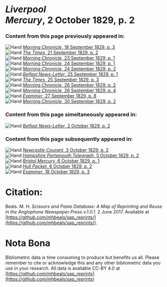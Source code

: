 # *Liverpool Mercury*, 2 October 1829, p. 2  
  
### Content from this page previously appeared in:  
![Hand](http://scissorsandpaste.net/wp-content/uploads/2017/06/smallhandpointer.png) [*Morning Chronicle*, 18 September 1829, p. 3](https://mhbeals.github.io/sap_html/Morning-Chronicle/Morning-Chronicle-18-September-1829-p-3)  
![Hand](http://scissorsandpaste.net/wp-content/uploads/2017/06/smallhandpointer.png) [*The Times*, 21 September 1829, p. 2](https://mhbeals.github.io/sap_html/The-Times/The-Times-21-September-1829-p-2)  
![Hand](http://scissorsandpaste.net/wp-content/uploads/2017/06/smallhandpointer.png) [*Morning Chronicle*, 23 September 1829, p. 1](https://mhbeals.github.io/sap_html/Morning-Chronicle/Morning-Chronicle-23-September-1829-p-1)  
![Hand](http://scissorsandpaste.net/wp-content/uploads/2017/06/smallhandpointer.png) [*Morning Chronicle*, 24 September 1829, p. 1](https://mhbeals.github.io/sap_html/Morning-Chronicle/Morning-Chronicle-24-September-1829-p-1)  
![Hand](http://scissorsandpaste.net/wp-content/uploads/2017/06/smallhandpointer.png) [*Morning Chronicle*, 24 September 1829, p. 2](https://mhbeals.github.io/sap_html/Morning-Chronicle/Morning-Chronicle-24-September-1829-p-2)  
![Hand](http://scissorsandpaste.net/wp-content/uploads/2017/06/smallhandpointer.png) [*Belfast News-Letter*, 25 September 1829, p. 1](https://mhbeals.github.io/sap_html/Belfast-News-Letter/Belfast-News-Letter-25-September-1829-p-1)  
![Hand](http://scissorsandpaste.net/wp-content/uploads/2017/06/smallhandpointer.png) [*The Times*, 25 September 1829, p. 3](https://mhbeals.github.io/sap_html/The-Times/The-Times-25-September-1829-p-3)  
![Hand](http://scissorsandpaste.net/wp-content/uploads/2017/06/smallhandpointer.png) [*Morning Chronicle*, 26 September 1829, p. 2](https://mhbeals.github.io/sap_html/Morning-Chronicle/Morning-Chronicle-26-September-1829-p-2)  
![Hand](http://scissorsandpaste.net/wp-content/uploads/2017/06/smallhandpointer.png) [*Morning Chronicle*, 26 September 1829, p. 4](https://mhbeals.github.io/sap_html/Morning-Chronicle/Morning-Chronicle-26-September-1829-p-4)  
![Hand](http://scissorsandpaste.net/wp-content/uploads/2017/06/smallhandpointer.png) [*Examiner*, 27 September 1829, p. 8](https://mhbeals.github.io/sap_html/Examiner/Examiner-27-September-1829-p-8)  
![Hand](http://scissorsandpaste.net/wp-content/uploads/2017/06/smallhandpointer.png) [*Morning Chronicle*, 30 September 1829, p. 2](https://mhbeals.github.io/sap_html/Morning-Chronicle/Morning-Chronicle-30-September-1829-p-2)  
  
### Content from this page simeltaneously appeared in:  
![Hand](http://scissorsandpaste.net/wp-content/uploads/2017/06/smallhandpointer.png) [*Belfast News-Letter*, 2 October 1829, p. 2](https://mhbeals.github.io/sap_html/Belfast-News-Letter/Belfast-News-Letter-2-October-1829-p-2)  
  
### Content from this page subsequently appeared in:  
![Hand](http://scissorsandpaste.net/wp-content/uploads/2017/06/smallhandpointer.png) [*Newcastle Courant*, 3 October 1829, p. 2](https://mhbeals.github.io/sap_html/Newcastle-Courant/Newcastle-Courant-3-October-1829-p-2)  
![Hand](http://scissorsandpaste.net/wp-content/uploads/2017/06/smallhandpointer.png) [*Hampshire Portsmouth Telegraph*, 5 October 1829, p. 2](https://mhbeals.github.io/sap_html/Hampshire-Portsmouth-Telegraph/Hampshire-Portsmouth-Telegraph-5-October-1829-p-2)  
![Hand](http://scissorsandpaste.net/wp-content/uploads/2017/06/smallhandpointer.png) [*Bristol Mercury*, 6 October 1829, p. 1](https://mhbeals.github.io/sap_html/Bristol-Mercury/Bristol-Mercury-6-October-1829-p-1)  
![Hand](http://scissorsandpaste.net/wp-content/uploads/2017/06/smallhandpointer.png) [*Hull Packet*, 6 October 1829, p. 2](https://mhbeals.github.io/sap_html/Hull-Packet/Hull-Packet-6-October-1829-p-2)  
![Hand](http://scissorsandpaste.net/wp-content/uploads/2017/06/smallhandpointer.png) [*Examiner*, 18 October 1829, p. 3](https://mhbeals.github.io/sap_html/Examiner/Examiner-18-October-1829-p-3)  


# Citation: 

Beals. M. H. *Scissors and Paste Database: A Map of Reprinting and Reuse in the Anglophone Newspaper Press v.1.0.1.* 2 June 2017. Available at [https://github.com/mhbeals/sap_reprints/](https://github.com/mhbeals/sap_reprints/). 

# Nota Bona

Bibliometric data is time consuming to produce but benefits us all. Please remember to cite or acknowledge this and any other bibliometric data you use in your research. All data is available CC-BY 4.0 at [https://github.com/mhbeals/sap_reprints](https://github.com/mhbeals/sap_reprints)
